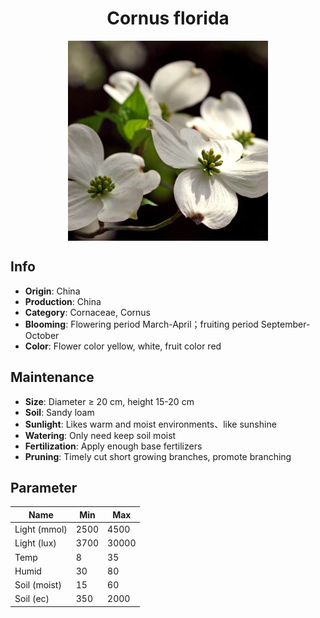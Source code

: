 <h1 align='center'>Cornus florida</h1>
<p align="center">
    <img 
        align='center'
        width='320'
        src="../images/cornus florida.png" 
        alt='Cornus florida' />
</p>

## Info

 - **Origin**: China
 - **Production**: China
 - **Category**: Cornaceae, Cornus
 - **Blooming**: Flowering period March-April；fruiting period September-October
 - **Color**: Flower color yellow, white, fruit color red

## Maintenance

 - **Size**: Diameter ≥ 20 cm, height 15-20 cm
 - **Soil**: Sandy loam
 - **Sunlight**: Likes warm and moist environments、like sunshine
 - **Watering**: Only need keep soil moist
 - **Fertilization**: Apply enough base fertilizers
 - **Pruning**: Timely cut short growing branches, promote branching

## Parameter

| Name         | Min  | Max   |
|--------------|------|-------|
| Light (mmol) | 2500 | 4500  |
| Light (lux)  | 3700 | 30000 |
| Temp         | 8    | 35    |
| Humid        | 30   | 80    |
| Soil (moist) | 15   | 60    |
| Soil (ec)    | 350  | 2000  |